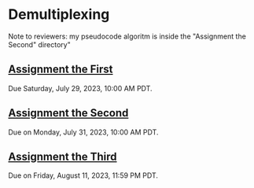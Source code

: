 # Demultiplexing
Note to reviewers: my pseudocode algoritm is inside the "Assignment the Second" directory"

## [Assignment the First](Assignment-the-first)
Due Saturday, July 29, 2023, 10:00 AM PDT.

## [Assignment the Second](Assignment-the-second)
Due on Monday, July 31, 2023, 10:00 AM PDT.

## [Assignment the Third](Assignment-the-third)
Due on Friday, August 11, 2023, 11:59 PM PDT.
